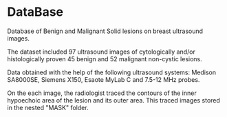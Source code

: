 # DataBase
Database of Benign and Malignant Solid lesions on breast ultrasound images.

The dataset included 97 ultrasound images of cytologically and/or histologically proven 45 benign and 52 malignant non-cystic lesions. 

Data obtained with the help of the following ultrasound systems: Medison SA8000SE, Siemens X150, Esaote MyLab C and 7.5-12 MHz probes. 

On the each image, the radiologist traced the contours of the inner hypoechoic area of the lesion and its outer area.
This traced images stored in the nested "MASK" folder.

